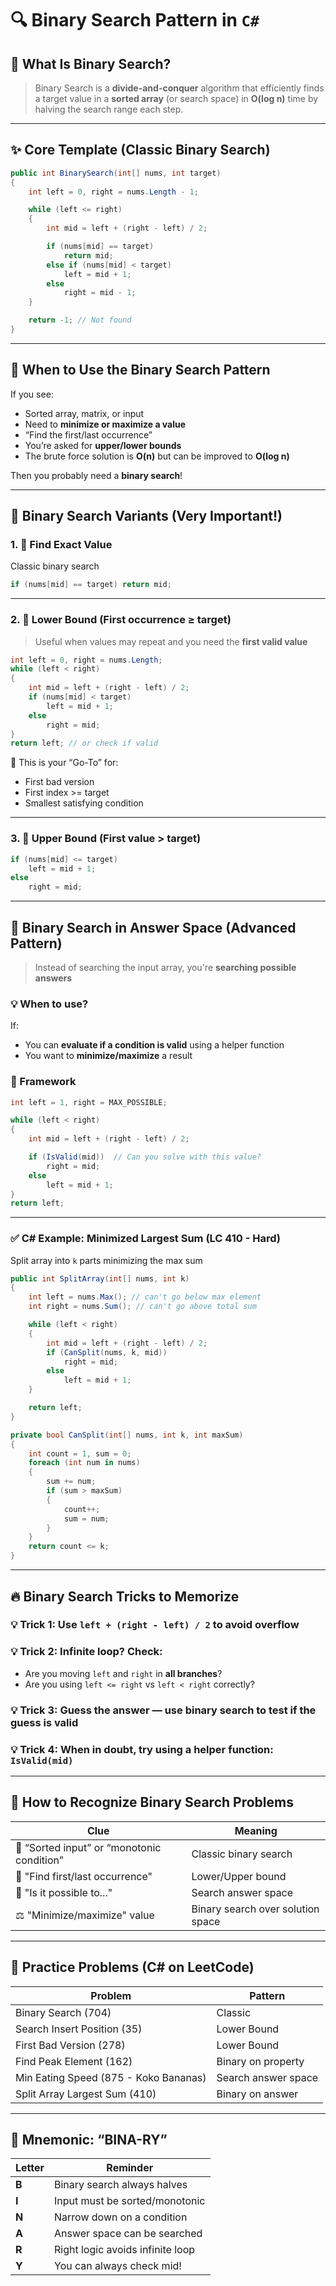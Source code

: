 # 🔍 Binary Search Pattern in `C#`

## 🧠 What Is Binary Search?

> Binary Search is a **divide-and-conquer** algorithm that efficiently finds a target value in a **sorted array** (or search space) in **O(log n)** time by halving the search range each step.

---

## ✨ Core Template (Classic Binary Search)

```csharp
public int BinarySearch(int[] nums, int target)
{
    int left = 0, right = nums.Length - 1;

    while (left <= right)
    {
        int mid = left + (right - left) / 2;

        if (nums[mid] == target)
            return mid;
        else if (nums[mid] < target)
            left = mid + 1;
        else
            right = mid - 1;
    }

    return -1; // Not found
}
```

---

## 🧠 When to Use the Binary Search Pattern

If you see:

- Sorted array, matrix, or input
- Need to **minimize or maximize a value**
- “Find the first/last occurrence”
- You’re asked for **upper/lower bounds**
- The brute force solution is **O(n)** but can be improved to **O(log n)**

Then you probably need a **binary search**!

---

## 🧭 Binary Search Variants (Very Important!)

### 1. 🔁 Find Exact Value

Classic binary search

```csharp
if (nums[mid] == target) return mid;
```

---

### 2. 🧱 Lower Bound (First occurrence ≥ target)

> Useful when values may repeat and you need the **first valid value**

```csharp
int left = 0, right = nums.Length;
while (left < right)
{
    int mid = left + (right - left) / 2;
    if (nums[mid] < target)
        left = mid + 1;
    else
        right = mid;
}
return left; // or check if valid
```

🧠 This is your “Go-To” for:

- First bad version
- First index >= target
- Smallest satisfying condition

---

### 3. 🚪 Upper Bound (First value > target)

```csharp
if (nums[mid] <= target)
    left = mid + 1;
else
    right = mid;
```

---

## 🧲 Binary Search in Answer Space (Advanced Pattern)

> Instead of searching the input array, you're **searching possible answers**

### 💡 When to use?

If:

- You can **evaluate if a condition is valid** using a helper function
- You want to **minimize/maximize** a result

### 🔧 Framework

```csharp
int left = 1, right = MAX_POSSIBLE;

while (left < right)
{
    int mid = left + (right - left) / 2;

    if (IsValid(mid))  // Can you solve with this value?
        right = mid;
    else
        left = mid + 1;
}
return left;
```

---

### ✅ C# Example: Minimized Largest Sum (LC 410 - Hard)

Split array into `k` parts minimizing the max sum

```csharp
public int SplitArray(int[] nums, int k)
{
    int left = nums.Max(); // can't go below max element
    int right = nums.Sum(); // can't go above total sum

    while (left < right)
    {
        int mid = left + (right - left) / 2;
        if (CanSplit(nums, k, mid))
            right = mid;
        else
            left = mid + 1;
    }

    return left;
}

private bool CanSplit(int[] nums, int k, int maxSum)
{
    int count = 1, sum = 0;
    foreach (int num in nums)
    {
        sum += num;
        if (sum > maxSum)
        {
            count++;
            sum = num;
        }
    }
    return count <= k;
}
```

---

## 🔥 Binary Search Tricks to Memorize

### 💡 Trick 1: Use `left + (right - left) / 2` to avoid overflow

### 💡 Trick 2: Infinite loop? Check:

- Are you moving `left` and `right` in **all branches**?
- Are you using `left <= right` vs `left < right` correctly?

### 💡 Trick 3: **Guess the answer** — use binary search to test if the guess is valid

### 💡 Trick 4: When in doubt, try using a helper function: `IsValid(mid)`

---

## 🧠 How to Recognize Binary Search Problems

| Clue                                       | Meaning                           |
| ------------------------------------------ | --------------------------------- |
| 📐 “Sorted input” or “monotonic condition” | Classic binary search             |
| 🔢 "Find first/last occurrence"            | Lower/Upper bound                 |
| 🧪 "Is it possible to..."                  | Search answer space               |
| ⚖️ "Minimize/maximize" value               | Binary search over solution space |

---

## 🧪 Practice Problems (C# on LeetCode)

| Problem                               | Pattern             |
| ------------------------------------- | ------------------- |
| Binary Search (704)                   | Classic             |
| Search Insert Position (35)           | Lower Bound         |
| First Bad Version (278)               | Lower Bound         |
| Find Peak Element (162)               | Binary on property  |
| Min Eating Speed (875 - Koko Bananas) | Search answer space |
| Split Array Largest Sum (410)         | Binary on answer    |

---

## 🧠 Mnemonic: **“BINA-RY”**

| Letter | Reminder                         |
| ------ | -------------------------------- |
| **B**  | Binary search always halves      |
| **I**  | Input must be sorted/monotonic   |
| **N**  | Narrow down on a condition       |
| **A**  | Answer space can be searched     |
| **R**  | Right logic avoids infinite loop |
| **Y**  | You can always check mid!        |

